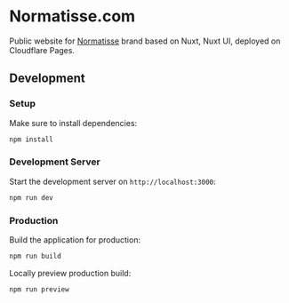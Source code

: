 # Normatisse.com

Public website for [Normatisse](https://normatisse.com) brand based on Nuxt, Nuxt UI, deployed on Cloudflare Pages.

## Development

### Setup

Make sure to install dependencies:

```bash
npm install
```

### Development Server

Start the development server on `http://localhost:3000`:

```bash
npm run dev
```

### Production

Build the application for production:

```bash
npm run build

```

Locally preview production build:

```bash
npm run preview

```

